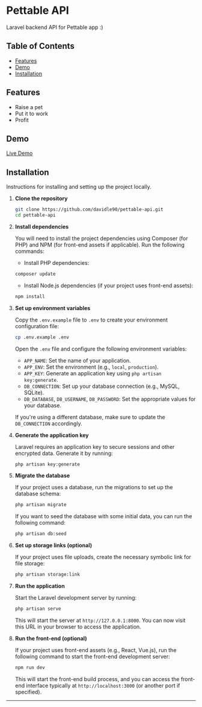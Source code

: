 # Pettable API

Laravel backend API for Pettable app :)

## Table of Contents

- [Features](#features)
- [Demo](#demo)
- [Installation](#installation)

## Features

- Raise a pet
- Put it to work
- Profit

## Demo

[Live Demo](#)


## Installation

Instructions for installing and setting up the project locally.

1. **Clone the repository**

    ```bash
    git clone https://github.com/davidle90/pettable-api.git
    cd pettable-api
    ```

2. **Install dependencies**

    You will need to install the project dependencies using Composer (for PHP) and NPM (for front-end assets if applicable). Run the following commands:

    - Install PHP dependencies:

    ```bash
    composer update
    ```

    - Install Node.js dependencies (if your project uses front-end assets):

    ```bash
    npm install
    ```

3. **Set up environment variables**

    Copy the `.env.example` file to `.env` to create your environment configuration file:

    ```bash
    cp .env.example .env
    ```

    Open the `.env` file and configure the following environment variables:

    - `APP_NAME`: Set the name of your application.
    - `APP_ENV`: Set the environment (e.g., `local`, `production`).
    - `APP_KEY`: Generate an application key using `php artisan key:generate`.
    - `DB_CONNECTION`: Set up your database connection (e.g., MySQL, SQLite).
    - `DB_DATABASE`, `DB_USERNAME`, `DB_PASSWORD`: Set the appropriate values for your database.

    If you're using a different database, make sure to update the `DB_CONNECTION` accordingly.

4. **Generate the application key**

    Laravel requires an application key to secure sessions and other encrypted data. Generate it by running:

    ```bash
    php artisan key:generate
    ```

5. **Migrate the database**

    If your project uses a database, run the migrations to set up the database schema:

    ```bash
    php artisan migrate
    ```

    If you want to seed the database with some initial data, you can run the following command:

    ```bash
    php artisan db:seed
    ```

6. **Set up storage links (optional)**

    If your project uses file uploads, create the necessary symbolic link for file storage:

    ```bash
    php artisan storage:link
    ```

7. **Run the application**

    Start the Laravel development server by running:

    ```bash
    php artisan serve
    ```

    This will start the server at `http://127.0.0.1:8000`. You can now visit this URL in your browser to access the application.

8. **Run the front-end (optional)**

    If your project uses front-end assets (e.g., React, Vue.js), run the following command to start the front-end development server:

    ```bash
    npm run dev
    ```

    This will start the front-end build process, and you can access the front-end interface typically at `http://localhost:3000` (or another port if specified).

---

